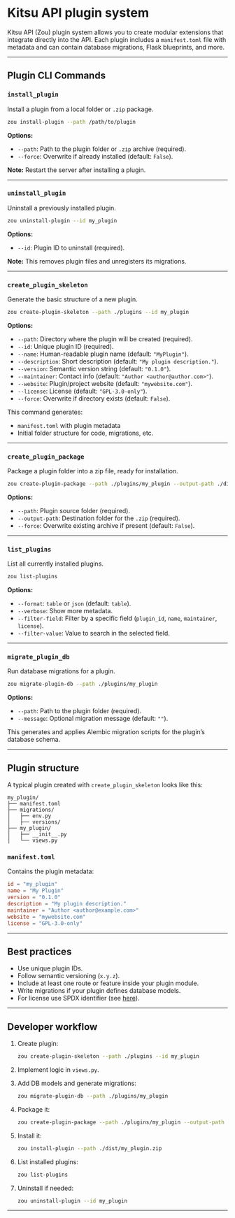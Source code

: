 # Kitsu API plugin system

Kitsu API (Zou) plugin system allows you to create modular extensions that integrate directly into the API. Each plugin includes a `manifest.toml` file with metadata and can contain database migrations, Flask blueprints, and more.

---

## Plugin CLI Commands

### `install_plugin`

Install a plugin from a local folder or `.zip` package.

```bash
zou install-plugin --path /path/to/plugin
```

**Options:**

* `--path`: Path to the plugin folder or `.zip` archive (required).
* `--force`: Overwrite if already installed (default: `False`).

**Note:** Restart the server after installing a plugin.

---

### `uninstall_plugin`

Uninstall a previously installed plugin.

```bash
zou uninstall-plugin --id my_plugin
```

**Options:**

* `--id`: Plugin ID to uninstall (required).

**Note:** This removes plugin files and unregisters its migrations.

---

### `create_plugin_skeleton`

Generate the basic structure of a new plugin.

```bash
zou create-plugin-skeleton --path ./plugins --id my_plugin
```

**Options:**

* `--path`: Directory where the plugin will be created (required).
* `--id`: Unique plugin ID (required).
* `--name`: Human-readable plugin name (default: `"MyPlugin"`).
* `--description`: Short description (default: `"My plugin description."`).
* `--version`: Semantic version string (default: `"0.1.0"`).
* `--maintainer`: Contact info (default: `"Author <author@author.com>"`).
* `--website`: Plugin/project website (default: `"mywebsite.com"`).
* `--license`: License (default: `"GPL-3.0-only"`).
* `--force`: Overwrite if directory exists (default: `False`).

This command generates:

* `manifest.toml` with plugin metadata
* Initial folder structure for code, migrations, etc.

---

### `create_plugin_package`

Package a plugin folder into a zip file, ready for installation.

```bash
zou create-plugin-package --path ./plugins/my_plugin --output-path ./dist
```

**Options:**

* `--path`: Plugin source folder (required).
* `--output-path`: Destination folder for the `.zip` (required).
* `--force`: Overwrite existing archive if present (default: `False`).

---

### `list_plugins`

List all currently installed plugins.

```bash
zou list-plugins
```

**Options:**

* `--format`: `table` or `json` (default: `table`).
* `--verbose`: Show more metadata.
* `--filter-field`: Filter by a specific field (`plugin_id`, `name`, `maintainer`, `license`).
* `--filter-value`: Value to search in the selected field.

---

### `migrate_plugin_db`

Run database migrations for a plugin.

```bash
zou migrate-plugin-db --path ./plugins/my_plugin
```

**Options:**

* `--path`: Path to the plugin folder (required).
* `--message`: Optional migration message (default: `""`).

This generates and applies Alembic migration scripts for the plugin’s database schema.

---

## Plugin structure

A typical plugin created with `create_plugin_skeleton` looks like this:

```
my_plugin/
├── manifest.toml
├── migrations/
│   ├── env.py
│   ├── versions/
├── my_plugin/
│   ├── __init__.py
│   └── views.py
```

### `manifest.toml`

Contains the plugin metadata:

```toml
id = "my_plugin"
name = "My Plugin"
version = "0.1.0"
description = "My plugin description."
maintainer = "Author <author@example.com>"
website = "mywebsite.com"
license = "GPL-3.0-only"
```

---

## Best practices

* Use unique plugin IDs.
* Follow semantic versioning (`x.y.z`).
* Include at least one route or feature inside your plugin module.
* Write migrations if your plugin defines database models.
* For license use SPDX identifier (see [here](https://spdx.org/licenses/)). 

---

## Developer workflow

1. Create plugin:
   
   ```bash
   zou create-plugin-skeleton --path ./plugins --id my_plugin
   ```
2. Implement logic in `views.py`.
3. Add DB models and generate migrations:
   
   ```bash
   zou migrate-plugin-db --path ./plugins/my_plugin
   ```
4. Package it:

   ```bash
   zou create-plugin-package --path ./plugins/my_plugin --output-path ./dist
   ```
5. Install it:

   ```bash
   zou install-plugin --path ./dist/my_plugin.zip
   ```
6. List installed plugins:
   
   ```bash
   zou list-plugins
   ```
7. Uninstall if needed:
   
   ```bash
   zou uninstall-plugin --id my_plugin
   ```

---
